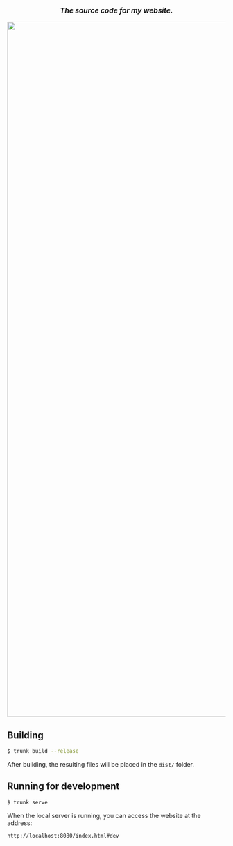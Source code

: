 <div align="center">
  
### *The source code for my website.*
 
<img width="1600" src="https://github.com/user-attachments/assets/c56b8f2b-7b0a-4a41-8c23-634ab250c0d8">

</div>

## Building

```bash
$ trunk build --release
```
After building, the resulting files will be placed in the `dist/` folder.


## Running for development

```bash
$ trunk serve
```
When the local server is running, you can access the website at the address:
```
http://localhost:8080/index.html#dev
```
